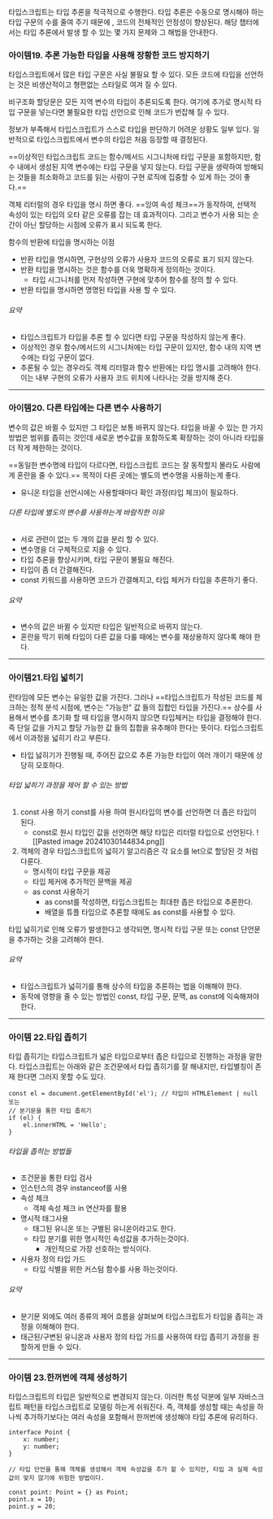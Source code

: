 타입스크립트는 타입 추론을 적극적으로 수행한다. 타입 추론은 수동으로 명시해야 하는 타입 구문의 수를 줄여 주기 때문에 , 코드의 전체적인 안정성이 향상된다. 해당 챕터에서는 타입 추론에서 발생 할 수 있는 몇 가지 문제와 그 해법을 안내한다.

### 아이템19. 추론 가능한 타입을 사용해 장황한 코드 방지하기

타입스크립트에서 많은 타입 구문은 사실 불필요 할 수 있다. 모든 코드에 타입을 선언하는 것은 비생산적이고 형편없는 스타일로 여겨 질 수 있다.

비구조화 할당문은 모든 지역 변수의 타입이 추론되도록 한다. 여기에 추가로 명시적 타입 구문을 넣는다면 불필요한 타입 선언으로 인해 코드가 번잡해 질 수 있다.

정보가 부족해서 타입스크립트가 스스로 타입을 판단하기 어려운 상황도 일부 있다.
일반적으로 타입스크립트에서 변수의 타입은 처음 등장할 때 결정된다.

==이상적인 타입스크립트 코드는 함수/메서드 시그니처에 타입 구문을 포함하지만, 함수 내에서 생성된 지역 변수에는 타입 구문을 넣지 않는다. 타입 구문을 생략하여 방해되는 것들을 최소화하고 코드를 읽는 사람이 구현 로직에 집중할 수 있게 하는 것이 좋다.==

객체 리터럴의 경우 타입을 명시 하면 좋다. ==잉여 속성 체크==가 동작하여, 선택적 속성이 있는 타입의 오타 같은 오류를 잡는 데 효과적이다. 그리고 변수가 사용 되는 순간이 아닌 할당하는 시점에 오류가 표시 되도록 한다.

함수의 반환에 타입을 명시하는 이점
- 반환 타입을 명시하면, 구현상의 오류가 사용자 코드의 오류로 표기 되지 않는다.
- 반환 타입을 명시하는 것은 함수를 더욱 명확하게 정의하는 것이다.
	- 타입 시그니처를 먼저 작성하면 구현에 맞추어 함수를 정의 할 수 있다.
- 반환 타입을 명시하면 명명된 타입을 사용 할 수 있다.

###### 요약
- 타입스크립트가 타입을 추론 할 수 있다면 타입 구문을 작성하지 않는게 좋다.
- 이상적인  경우 함수/메서드의 시그니처에는 타입 구문이 있지만, 함수 내의 지역 변수에는 타입 구문이 없다.
- 추론될 수 있는 경우라도 객체 리터럴과 함수 반환에는 타입 명시를 고려해야 한다. 이는 내부 구현의 오류가 사용자 코드 위치에 나타나는 것을 방지해 준다.
---
### 아이템20. 다른 타입에는 다른 변수 사용하기

변수의 값은 바뀔 수 있지만 그 타입은 보통 바뀌지 않는다. 타입을 바꿀 수 있는 한 가지 방법은 범위를 좁히는 것인데 새로운 변수값을 포함하도록 확장하는 것이 아니라 타입을 더 작게 제한하는 것이다.

==동일한 변수명에 타입이 다르다면, 타입스크립트 코드는 잘 동작할지 몰라도 사람에게 혼란을 줄 수 있다.==
목적이 다른 곳에는 별도의 변수명을 사용하는게 좋다.
- 유니온 타입을 선언시에는 사용할때마다 확인 과정(타입 체크)이 필요하다.

###### 다른 타입에 별도의 변수를 사용하는게 바람직한 이유
- 서로 관련이 없는 두 개의 값을 분리 할 수 있다.
- 변수명을 더 구체적으로 지을 수 있다.
- 타입 추론을 향상시키며, 타입 구문이 불필요 해진다.
- 타입이 좀 더 간결해진다.
- const 키워드를 사용하면 코드가 간결해지고, 타입 체커가 타입을 추론하기 좋다.

###### 요약
- 변수의 값은 바뀔 수 있지만 타입은 일반적으로 바뀌지 않는다.
- 혼란을 막기 위해 타입이 다른 값을 다룰 때에는 변수를 재상용하지 않다록 해야 한다.
---
### 아이템21.타입 넓히기

런타임에 모든 변수는 유일한 값을 가진다. 그러나 ==타입스크립트가 작성된 코드를 체크하는 정적 분석 시점에, 변수는 "가능한" 값 들의 집합인 타입을 가진다.== 상수를 사용해서 변수를 초기화 할 때 타입을 명시하지 않으면 타입체커는 타입을 결정해야 한다. 즉 단일 값을 가지고 할당 가능한 값 들의 집합을 유추해야 한다는 뜻이다. 타입스크립트에서 이과정을 넓히기 라고 부른다.
- 타입 넗히기가 진행될 때, 주어진 값으로 추론 가능한 타입이 여러 개이기 때문에 상당히 모호하다.

###### 타입 넓히기 과정을 제어 할 수 있는 방법
1. const 사용 하기 const를 사용 하여 원시타입의 변수를 선언하면 더 좁은 타입이 된다.
	- const로 원시 타입인 값을 선언하면 해당 타입은 리터럴 타입으로 선언된다.
	 ![[Pasted image 20241030144834.png]]
2. 객체의 경우 타입스크립트의 넓히기 알고리즘은 각 요소를 let으로 할당된 것 처럼 다룬다.
	- 명시적이 타입 구문을 제공
	- 타입 체커에 추가적인 문백을 제공
	- as const 사용하기
		- as const를 작성하면, 타입스크립트는 최대한 좁은 타입으로 추론한다.
		- 배열을 튜플 타입으로 추론할 때에도 as const를 사용할 수 있다.

타입 넓히기로 인해 오류가 발생한다고 생각되면, 명시적 타입 구문 또는 const 단언문을 추가하는 것을 고려해야 한다.

###### 요약
- 타입스크립트가 넓히기를 통해 상수의 타입을 추론하는 법을 이해해야 한다.
- 동작에 영향을 줄 수 있는 방법인 const, 타입 구문, 문맥, as const에 익숙해져야 한다.
---
### 아이템 22.타입 좁히기

타입 좁히기는 타입스크립트가 넓은 타입으로부터 좁은 타입으로 진행하는 과정을 말한다.
타입스크립트는 아래와 같은 조건문에서 타입 좁히기를 잘 해내지만, 타입별칭이 존재 한다면 그러지 못할 수도 있다.

```
const el = document.getElementById('el'); // 타입이 HTMLElement | null 또는   
// 분기문을 통한 타입 좁히기
if (el) {  
	el.innerHTML = 'Hello';  
}
```

###### 타입을 좁히는 방법들
- 조건문을 통한 타입 검사
- 인스턴스의 경우 instanceof를 사용
- 속성 체크
	- 객체 속성 체크 in 연산자를 활용
- 명시적 태그사용
	- 태그된 유니온 또는 구별된 유니온이라고도 한다.
	- 타입 분기를 위한 명시적인 속성값을 추가하는것이다.
		- 개인적으로 가장 선호하는 방식이다.
- 사용자 정의 타입 가드
	- 타입 식별을 위한 커스텀 함수를 사용 하는것이다.

###### 요약
- 분기문 외에도 여러 종류의 제어 흐름을 살펴보며 타입스크립트가 타입을 좁히는 과정을 이해해야 한다.
- 태근된/구변된 유니온과 사용자 정의 타입 가드를 사용하여 타입 좁히기 과정을 원할하게 만들 수 있다.
---
### 아이템 23.한꺼번에 객체 생성하기

타입스크립트의 타입은 일반적으로 변경되지 않는다. 이러한 특성 덕분에 일부 자바스크립트 패턴을 타입스크립트로 모델링 하는게 쉬워진다. 즉, 객체를 생성할 때는 속성을 하나씩 추가하기보다는 여러 속성을 포함해서 한꺼번에 생성해야 타입 추론에 유리하다.

```
interface Point {  
	x: number;  
	y: number;  
} 

// 타입 단언을 통해 객체를 생성해서 객체 속성값을 추가 할 수 있지만, 타입 과 실제 속성값이 맞지 않기에 위험한 방법이다.

const point: Point = {} as Point;  
point.x = 10;  
point.y = 20;

```

